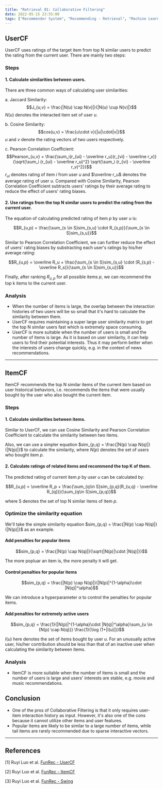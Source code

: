 ```yaml
---
title: "Retrieval 01: Collaborative Filtering"
date: 2022-05-15 23:55:00
tags: ["Recommender System", "Recommending - Retrieval", "Machine Learning"]
---
```


## UserCF

UserCF uses ratings of the target item from top N similar users to predict the rating from the current user. There are mainly two steps:

### Steps

#### 1. Calculate similarities between users. 

There are three common ways of calculating user similarities:

a. Jaccard Similarity:
$$J_{u,v} = \frac{|N(u) \cap N(v)|}{|N(u) \cup N(v)|}$$
$N(u)$ denotes the interacted item set of user $u$.

b. Cosine Similarity:
$$cos(u,v) = \frac{u\cdot v}{|u|\cdot|v|}$$
$u$ and $v$ denote the rating vectors of two users respectively.

c. Pearson Correlation Coefficient:
$$Pearson_{u,v} = \frac{\sum_i(r_{ui} - \overline r_u)(r_{vi} - \overline r_v)}{\sqrt{\sum_i (r_{ui} - \overline r_u)^2} \sqrt{\sum_i (r_{vi} - \overline r_v)^2}}$$
$r_{ui}$ denotes rating of item $i$ from user $u$ and $\overline r_u$ denotes the average rating of user $u$.
Compared with Cosine Similarity, Pearson Correlation Coefficient subtracts users' ratings by their average rating to reduce the effect of users' rating biases.


#### 2. Use ratings from the top N similar users to predict the rating from the current user.

The equation of calculating predicted rating of item $p$ by user $u$ is:

$$R_{u,p} = \frac{\sum_{s \in S}sim_{s,u} \cdot R_{s,p}}{\sum_{s \in S}sim_{s,u}}$$

Similar to Pearson Correlation Coefficient, we can further reduce the effect of users' rating biases by substracting each user's ratings by his/her average rating:

$$R_{u,p} = \overline R_u + \frac{\sum_{s \in S}sim_{s,u} \cdot (R_{s,p} - \overline R_s)}{\sum_{s \in S}sim_{s,u}}$$

Finally, after ranking $R_{u,p}$ for all possible items $p$, we can recommend the top k items to the current user.


### Analysis

- When the number of items is large, the overlap between the interaction histories of two users will be so small that it's hard to calculate the similarity between them.
- UserCF requires maintaining a super large user similarity matrix to get the top N similar users fast which is extremely space consuming.
- UserCF is more suitable when the number of users is small and the number of items is large. As it is based on user similarity, it can help users to find their potential interests. Thus it may perform better when the interests of users change quickly, e.g. in the context of news recommendations.

---

## ItemCF

ItemCF recommends the top N similar items of the current item based on user historical behaviors, i.e. recommends the items that were usually bought by the user who also bought the current item.

### Steps

#### 1. Calculate similarities between items. 

Similar to UserCF, we can use Cosine Similarity and Pearson Correlation Coefficient to calculate the similarity between two items. 

Also, we can use a simpler equation 
$sim_{p,q} = \frac{|N(p) \cap N(q)|}{|N(p)|}$
to calculate the similarity, where $N(p)$ denotes the set of users who bought item $p$.

#### 2. Calculate ratings of related items and recommend the top K of them.

The predicted rating of current item $p$ by user $u$ can be calculated by:

$$R_{u,p} = \overline R_p + \frac{\sum_{q\in S}sim_{p,q}(R_{u,q} - \overline R_{q})}{\sum_{q\in S}sim_{p,q}}$$

where S denotes the set of top N similar items of item $p$.

### Optimize the similarity equation

We'll take the simple similarity equation $sim_{p,q} = \frac{|N(p) \cap N(q)|}{|N(p)|}$ as an example.

#### Add penalties for popular items

$$sim_{p,q} = \frac{|N(p) \cap N(q)|}{\sqrt{|N(p)|\cdot |N(q)|}}$$

The more popluar an item is, the more penalty it will get.

#### Control penalties for popular items

$$sim_{p,q} = \frac{|N(p) \cap N(q)|}{|N(p)|^{1-\alpha}\cdot |N(q)|^\alpha}$$

We can introduce a hyperparameter $\alpha$ to control the penalties for popular items.

#### Add penalties for extremely active users

$$sim_{p,q} = \frac{1}{|N(p)|^{1-\alpha}\cdot |N(q)|^\alpha}\sum_{u \in {N(p) \cap N(q)}} \frac{1}{\log (1+|I(u)|)}$$

$I(u)$ here denotes the set of items bought by user $u$. For an unusually active user, his/her contribution should be less than that of an inactive user when calculating the similarity between items.

### Analysis

- ItemCF is more suitable when the number of items is small and the number of users is large and users' interests are stable, e.g. movie and music recommendations.

## Conclusion

- One of the pros of Collaborative Filtering is that it only requires user-item interaction history as input. However, it's also one of the cons because it cannot utilize other items and user features.
- Popular items are likely to be similar to a large number of items, while tail items are rarely recommended due to sparse interactive vectors.

---

## References

[1] Ruyi Luo et al. [FunRec - UserCF](https://datawhalechina.github.io/fun-rec/#/ch02/ch2.1/ch2.1.1/usercf)

[2] Ruyi Luo et al. [FunRec - ItemCF](https://datawhalechina.github.io/fun-rec/#/ch02/ch2.1/ch2.1.1/itemcf)

[3] Ruyi Luo et al. [FunRec - Swing](https://datawhalechina.github.io/fun-rec/#/ch02/ch2.1/ch2.1.1/Swing)
